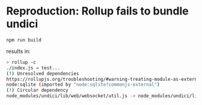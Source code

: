 # Reproduction: Rollup fails to bundle undici 

```
npm run build
```

results in:

```bash
> rollup -c
./index.js → test...
(!) Unresolved dependencies
https://rollupjs.org/troubleshooting/#warning-treating-module-as-external-dependency
node:sqlite (imported by "node:sqlite?commonjs-external")
(!) Circular dependency
node_modules/undici/lib/web/websocket/util.js -> node_modules/undici/lib/web/websocket/connection.js -> node_modules/undici/lib/web/websocket/util.js
```
